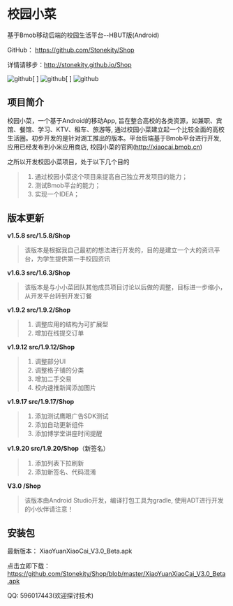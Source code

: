 校园小菜
========

基于Bmob移动后端的校园生活平台--HBUT版(Android)

GitHub： https://github.com/Stonekity/Shop


详情请移步：http://stonekity.github.io/Shop


![github](https://github.com/Stonekity/Shop/blob/master/screen/show_1.png)[    ]
![github](https://github.com/Stonekity/Shop/blob/master/screen/Show_2.png)[    ]
![github](https://github.com/Stonekity/Shop/blob/master/screen/show_3.png)



项目简介
-------
    
校园小菜，一个基于Android的移动App, 旨在整合高校的各类资源，如兼职、宾馆、餐馆、学习、KTV、租车、旅游等,
通过校园小菜建立起一个比较全面的高校生活圈。初步开发的是针对湖工推出的版本。平台后端基于Bmob平台进行开发,
应用已经发布到小米应用商店, 校园小菜的官网(http://xiaocai.bmob.cn)
    
   
之所以开发校园小菜项目，处于以下几个目的
>1. 通过校园小菜这个项目来提高自己独立开发项目的能力；
>2. 测试Bmob平台的能力；
>3. 实现一个IDEA；
    

版本更新
--------

**v1.5.8  src/1.5.8/Shop**
> 该版本是根据我自己最初的想法进行开发的，目的是建立一个大的资讯平台，为学生提供第一手校园资讯

**v1.6.3  src/1.6.3/Shop**
> 该版本是与小小菜团队其他成员项目讨论以后做的调整，目标进一步缩小，从开发平台转到开发订餐
        
**v1.9.2  src/1.9.2/Shop**
>1. 调整应用的结构为可扩展型
>2. 增加在线提交订单
        
**v1.9.12  src/1.9.12/Shop**
>1. 调整部分UI
>2. 调整格子铺的分类
>3. 增加二手交易
>4. 校内速推新闻添加图片
        
**v1.9.17  src/1.9.17/Shop**
>1. 添加测试鹰眼广告SDK测试
>2. 添加自动更新组件
>3. 添加博学堂讲座时间提醒
        
**v1.9.20  src/1.9.20/Shop**（新签名）
>1. 添加列表下拉刷新
>2. 添加新签名、代码混淆

**V3.0  /Shop**
> 该版本由Android Studio开发，编译打包工具为gradle, 使用ADT进行开发的小伙伴请注意！
        


安装包
-----

最新版本： XiaoYuanXiaoCai_V3.0_Beta.apk 

点击立即下载： https://github.com/Stonekity/Shop/blob/master/XiaoYuanXiaoCai_V3.0_Beta.apk



QQ: 596017443(欢迎探讨技术)

    
         
        
